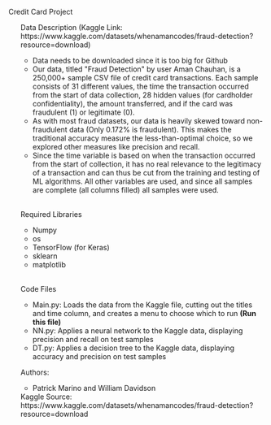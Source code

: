 Credit Card Project

<ul>
Data Description (Kaggle Link: https://www.kaggle.com/datasets/whenamancodes/fraud-detection?resource=download)
<ul>
<li>Data needs to be downloaded since it is too big for Github</li>
<li>Our data, titled "Fraud Detection" by user Aman Chauhan, is a 250,000+ sample CSV file of credit card transactions. Each sample consists of 31 different values, the time the transaction occurred from the start of data collection, 28 hidden values (for cardholder confidentiality), the amount transferred, and if the card was fraudulent (1) or legitimate (0).</li>
<li>As with most fraud datasets, our data is heavily skewed toward non-fraudulent data (Only 0.172% is fraudulent). This makes the traditional accuracy measure the less-than-optimal choice, so we explored other measures like precision and recall.</li>
<li>Since the time variable is based on when the transaction occurred from the start of collection, it has no real relevance to the legitimacy of a transaction and can thus be cut from the training and testing of ML algorithms. All other variables are used, and since all samples are complete (all columns filled) all samples were used.</li>
</ul>
<br>

Required Libraries
<ul>
<li>Numpy</li>
<li>os</li>
<li>TensorFlow (for Keras)</li>
<li>sklearn</li>
<li>matplotlib</li>
</ul>
<br>

Code Files
<ul>
<li>Main.py: Loads the data from the Kaggle file, cutting out the titles and time column, and creates a menu to choose which to run <strong>(Run this file)</strong></li>
<li>NN.py: Applies a neural network to the Kaggle data, displaying precision and recall on test samples</li>
<li>DT.py: Applies a decision tree to the Kaggle data, displaying accuracy and precision on test samples</li>
</ul>

Authors:
<ul>
<li>Patrick Marino and William Davidson</li>
</ul>
Kaggle Source: https://www.kaggle.com/datasets/whenamancodes/fraud-detection?resource=download

</ul>
